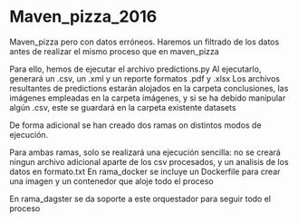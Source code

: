 # Maven_pizza_2016

Maven_pizza pero con datos erróneos.
Haremos un filtrado de los datos antes de realizar el mismo proceso que en maven_pizza

Para ello, hemos de ejecutar el archivo predictions.py
Al ejecutarlo, generará un .csv, un .xml y un reporte formatos .pdf y .xlsx
Los archivos resultantes de predictions estarán alojados en la carpeta conclusiones,
las imágenes empleadas en la carpeta imágenes, y si se ha debido manipular algún .csv,
este se guardará en la carpeta existente datasets

De forma adicional se han creado dos ramas on distintos modos de ejecución.

Para ambas ramas, solo se realizará una ejecución sencilla: no se creará ningun archivo adicional aparte de los csv procesados,
y un analisis de los datos en formato.txt
En rama_docker se incluye un Dockerfile para crear una imagen y un contenedor que aloje todo el proceso

En rama_dagster se da soporte a este orquestador para seguir todo el proceso

